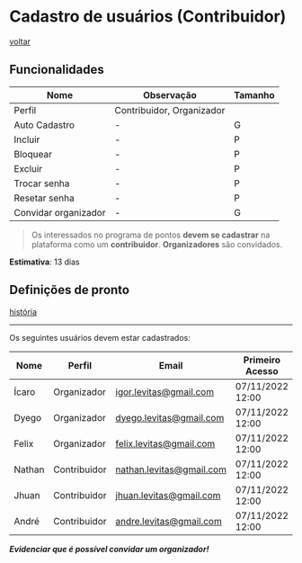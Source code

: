 # Cadastro de usuários (Contribuidor)

[voltar](/./README.md)

## Funcionalidades

| Nome | Observação | Tamanho
| --- | --- | ---
| Perfil |  Contribuidor, Organizador |
| Auto Cadastro | - | G
| Incluir | - | P
| Bloquear | - | P
| Excluir | - | P
| Trocar senha | - | P
| Resetar senha | - | P
| Convidar organizador | - | G

>Os interessados no programa de pontos **devem se cadastrar** na  plataforma como um **contribuidor**. **Organizadores** são convidados.

**Estimativa**: 13 dias

## Definições de pronto

[história](../historia/capina.md#cadastro-de-usuários)

---
Os seguintes usuários devem estar cadastrados:

| Nome | Perfil | Email |  Primeiro Acesso | Ulltimo Acesso | Bloqueado
| ---  | ---    | ---   |  ---             | ---             | ---
| Ícaro | Organizador | igor.levitas@gmail.com | 07/11/2022 12:00 | 13/11/2022 15:00 | Não
| Dyego | Organizador | dyego.levitas@gmail.com | 07/11/2022 12:00 | 13/11/2022 15:00 | Não
| Felix | Organizador | felix.levitas@gmail.com | 07/11/2022 12:00 | 13/11/2022 15:00 | Não
| Nathan | Contribuidor | nathan.levitas@gmail.com | 07/11/2022 12:00 | 13/11/2022 15:00 | Não
| Jhuan | Contribuidor | jhuan.levitas@gmail.com | 07/11/2022 12:00 | 13/11/2022 15:00 | Não
| André | Contribuidor | andre.levitas@gmail.com | 07/11/2022 12:00 | 13/11/2022 15:00 | Não

***Evidenciar que é possível convidar um organizador!***
